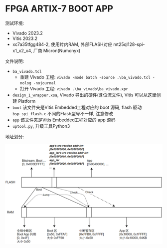 # FPGA ARTIX-7 BOOT APP

测试环境: 

- Vivado 2023.2
- Vitis 2023.2
- xc7a35tfgg484-2, 使用片内RAM, 外部FLASH对应 mt25ql128-spi-x1_x2_x4, 厂商 Micron(Numonyx)

文件说明:

- `ba_vivado.tcl`
  - 重建 Vivado 工程: `vivado -mode batch -source .\ba_vivado.tcl -nolog -nojournal`
  - 打开 Vivado 工程: `vivado .\ba_vivado\ba_vivado.xpr`
- `design_1_wrapper.xsa`, Vivado 导出的硬件(含位流文件), Vitis 可以从这里创建 Platform
- `boot` 该文件夹是Vitis Embedded工程对应的 boot 源码, flash 驱动 `bsp_spi_flash.c` 不同的Flash型号不一样, 注意修改
- `app` 该文件夹是Vitis Embedded工程对应的 app 源码
- `uptool.py`, 升级工具Python3

地址划分:

![1711701828180](image/README/1711701828180.png)
